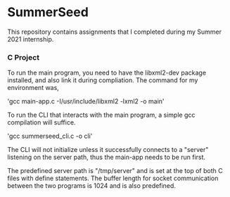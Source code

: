 # SummerSeed
This repository contains assignments that I completed during my Summer 2021 internship.


### C Project

To run the main program, you need to have the libxml2-dev package installed, and also link it during compliation. The command for my environment was,

'gcc main-app.c -I/usr/include/libxml2 -lxml2 -o main'

To run the CLI that interacts with the main program, a simple gcc compilation will suffice.

'gcc summerseed_cli.c -o cli'

The CLI will not initialize unless it successfully connects to a "server" listening on the server path, thus the main-app needs to be run first.

The predefined server path is "/tmp/server" and is set at the top of both C files with define statements.
The buffer length for socket communication between the two programs is 1024 and is also predefined.
